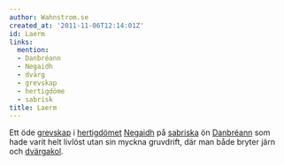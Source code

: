```yaml
---
author: Wahnstrom.se
created_at: '2011-11-06T12:14:01Z'
id: Laerm
links:
  mention:
  - Danbréann
  - Negaidh
  - dvärg
  - grevskap
  - hertigdöme
  - sabrisk
title: Laerm
---
```


Ett öde [grevskap] i [hertigdömet][] [Negaidh] på [sabriska] ön [Danbréann] som hade varit helt
livlöst utan sin myckna gruvdrift, där man både bryter järn och [dvärgakol].

  [grevskap]: grevskap
  [hertigdömet]: hertigdöme
  [Negaidh]: Negaidh
  [sabriska]: sabrisk
  [Danbréann]: Danbréann
  [dvärgakol]: dvärg